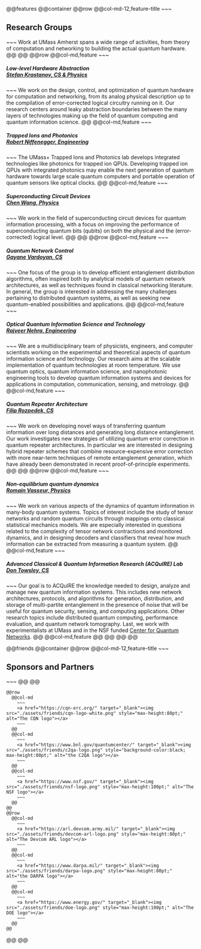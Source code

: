 <!--
@@jumbotron,jumbotron-fluid,no-pad
  @@container
    ~~~
    <img src="./assets/logo-umass.png" style="max-width:40%;padding-bottom:20px"/>
    <h2>Quantum Information Science<br> at UMass Amherst</h2>
    A cross-departamental institute including researchers from<br> Computer Science, Engineering, and Physics.
    ~~~

    @@buttons
      ~~~
      ~~~
    @@
  @@
@@
-->

@@features
  @@container
    @@row
      @@col-md-12,feature-title
        ~~~
        <h2>Research Groups</h2>
        ~~~
        Work at UMass Amherst spans a wide range of activities, from theory of computation and networking to building the actual quantum hardware.
      @@
    @@
    @@row
      @@col-md,feature
        ~~~
        <h5>Low-level Hardware Abstraction<br><a href="https://lab.krastanov.org/">Stefan Krastanov, CS & Physics</a></h5>
        ~~~
        We work on the design, control, and optimization of quantum hardware for computation and networking, from its analog physical description up to the compilation of error-corrected logical circuitry running on it. Our research centers around leaky abstraction boundaries between the many layers of technologies making up the field of quantum computing and quantum information science.
      @@
      @@col-md,feature
        ~~~
        <h5>Trapped Ions and Photonics<br><a href="https://websites.umass.edu/rniffenegger/">Robert Niffenegger, Engineering</a></h5>
        ~~~
        The UMass+ Trapped Ions and Photonics lab develops integrated technologies like photonics for trapped ion QPUs. Developing trapped ion QPUs with integrated photonics may enable the next generation of quantum hardware towards large scale quantum computers and portable operation of quantum sensors like optical clocks.
      @@
      @@col-md,feature
        ~~~
        <h5>Superconducting Circuit Devices<br><a href="https://websites.umass.edu/wangc/">Chen Wang, Physics</a></h5>
        ~~~
        We work in the field of superconducting circuit devices for quantum information processing, with a focus on improving the performance of superconducting quantum bits (qubits) on both the physical and the (error-corrected) logical level. 
      @@
    @@
    @@row
      @@col-md,feature
        ~~~
        <h5>Quantum Network Control<br><a href="https://qutech.nl/lab/vardoyangroup/">Gayane Vardoyan, CS</a></h5>
        ~~~
        One focus of the group is to develop efficient entanglement distribution algorithms, often inspired both by analytical models of quantum network architectures, as well as techniques found in classical networking literature. In general, the group is interested in addressing the many challenges pertaining to distributed quantum systems, as well as seeking new quantum-enabled possibilities and applications. 
      @@
      @@col-md,feature
        ~~~
        <h5>Optical Quantum Information Science and Technology<br><a href="https://www.quantuminformationsystemslab.org">Rajveer Nehra, Engineering</a></h5>
        ~~~
        We are a multidisciplinary team of physicists, engineers, and computer scientists working on the experimental and theoretical aspects of quantum information science and technology.  Our research aims at the scalable implementation of quantum technologies at room temperature. We use quantum optics, quantum information science, and nanophotonic engineering tools to develop quantum information systems and devices for applications in computation, communication, sensing, and metrology.
      @@
      @@col-md,feature
        ~~~
        <h5>Quantum Repeater Architecture<br><a href="https://sites.google.com/view/filiprozpedek">Filip Rozpedek, CS</a></h5>
        ~~~
        We work on developing novel ways of transferring quantum information over long distances and generating long distance entanglement. Our work investigates new strategies of utilizing quantum error correction in quantum repeater architectures. In particular we are interested in designing hybrid repeater schemes that combine resource-expensive error correction with more near-term techniques of remote entanglement generation, which have already been demonstrated in recent proof-of-principle experiments.
      @@
    @@
    @@row
      @@col-md,feature
        ~~~
        <h5>Non-equilibrium quantum dynamics<br><a href="https://blogs.umass.edu/rvasseur/group/">Romain Vasseur, Physics</a></h5>
        ~~~
        We work on various aspects of the dynamics of quantum information in many-body quantum systems. Topics of interest include the study of tensor networks and random quantum circuits through mappings onto classical statistical mechanics models. We are especially interested in questions related to the complexity of tensor network contractions and monitored dynamics, and in designing decoders and classifiers that reveal how much information can be extracted from measuring a quantum system.
      @@
      @@col-md,feature
        ~~~
        <h5>Advanced Classical & Quantum Information Research (ACQuIRE) Lab<br><a href="https://acquire.cs.umass.edu/">Don Towsley, CS</a></h5>
        ~~~
        Our goal is to ACQuIRE the knowledge needed to design, analyze and manage new quantum information systems.  This includes new network architectures, protocols, and algorithms for generation, distribution, and storage of multi-partite entanglement in the presence of noise that will be useful for quantum security, sensing, and computing applications. Other research topics include distributed quantum computing, performance evaluation,  and quantum network tomography. Last, we work with experimentalists at UMass and in the NSF funded [Center for Quantum Networks](https://cqn-erc.org/).
      @@
      @@col-md,feature
      @@
    @@
  @@
@@

@@friends
  @@container
    @@row
      @@col-md-12,feature-title
        ~~~
        <h2>Sponsors and Partners</h2>
        ~~~
      @@
    @@

    @@row
      @@col-md
        ~~~
        <a href="https://cqn-erc.org/" target="_blank"><img src="./assets/friends/cqn-logo-white.png" style="max-height:80pt;" alt="The CQN logo"></a>
        ~~~
      @@
      @@col-md
        ~~~
        <a href="https://www.bnl.gov/quantumcenter/" target="_blank"><img src="./assets/friends/c2qa-logo.png" style="background-color:black; max-height:80pt;" alt="the C2QA logo"></a>
        ~~~
      @@
      @@col-md
        ~~~
        <a href="https://www.nsf.gov/" target="_blank"><img src="./assets/friends/nsf-logo.png" style="max-height:100pt;" alt="The NSF logo"></a>
        ~~~
      @@
    @@
    @@row
      @@col-md
        ~~~
        <a href="https://arl.devcom.army.mil/" target="_blank"><img src="./assets/friends/devcom-arl-logo.png" style="max-height:80pt;" alt="The Devcom ARL logo"></a>
        ~~~
      @@
      @@col-md
        ~~~
        <a href="https://www.darpa.mil/" target="_blank"><img src="./assets/friends/darpa-logo.png" style="max-height:80pt;" alt="the DARPA logo"></a>
        ~~~
      @@
      @@col-md
        ~~~
        <a href="https://www.energy.gov/" target="_blank"><img src="./assets/friends/doe-logo.png" style="max-height:100pt;" alt="The DOE logo"></a>
        ~~~
      @@
    @@
  @@
@@
